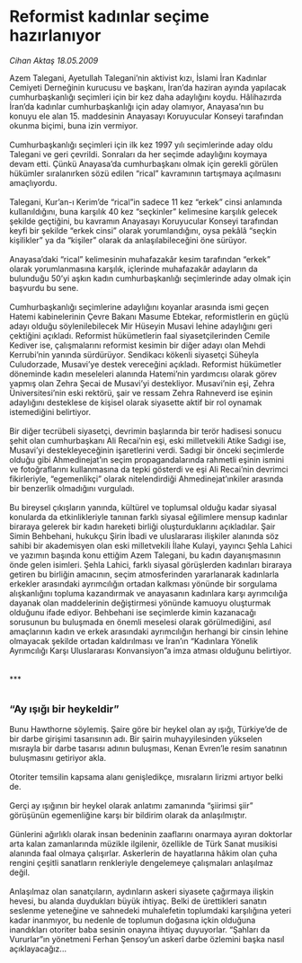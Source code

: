 # Reformist kadınlar seçime hazırlanıyor

*Cihan Aktaş 18.05.2009*

<div class="taraf_structure_2col_1zq">
<div class="margen_n">



 <p>Azem Talegani, Ayetullah Talegani’nin aktivist kızı, İslami İran Kadınlar Cemiyeti Derneğinin kurucusu ve başkanı, İran’da haziran ayında yapılacak cumhurbaşkanlığı seçimleri için bir kez daha adaylığını koydu. Hâlihazırda İran’da kadınlar cumhurbaşkanlığı için aday olamıyor, Anayasa’nın bu konuyu ele alan 15. maddesinin Anayasayı Koruyucular Konseyi tarafından okunma biçimi, buna izin vermiyor. <br/><br/>Cumhurbaşkanlığı seçimleri için ilk kez 1997 yılı seçimlerinde aday oldu Talegani ve geri çevrildi. Sonraları da her seçimde adaylığını koymaya devam etti. Çünkü Anayasa’da cumhurbaşkanı olmak için gerekli görülen hükümler sıralanırken sözü edilen “rical” kavramının tartışmaya açılmasını amaçlıyordu. <br/><br/>Talegani, Kur’an-ı Kerim’de “rical”in sadece 11 kez “erkek” cinsi anlamında kullanıldığını, buna karşılık 40 kez “seçkinler” kelimesine karşılık gelecek şekilde geçtiğini, bu kavramın Anayasayı Koruyucular Konseyi tarafından keyfi bir şekilde “erkek cinsi” olarak yorumlandığını, oysa pekâlâ “seçkin kişilikler” ya da “kişiler” olarak da anlaşılabileceğini öne sürüyor. <br/><br/>Anayasa’daki “rical” kelimesinin muhafazakâr kesim tarafından “erkek” olarak yorumlanmasına karşılık, içlerinde muhafazakâr adayların da bulunduğu 50’yi aşkın kadın cumhurbaşkanlığı seçimlerinde aday olmak için başvurdu bu sene. <br/><br/>Cumhurbaşkanlığı seçimlerine adaylığını koyanlar arasında ismi geçen Hatemi kabinelerinin Çevre Bakanı Masume Ebtekar, reformistlerin en güçlü adayı olduğu söylenilebilecek Mir Hüseyin Musavi lehine adaylığını geri çektiğini açıkladı. Reformist hükümetlerin faal siyasetçilerinden Cemile Kediver ise, çalışmalarını reformist kesimin bir diğer adayı olan Mehdi Kerrubi’nin yanında sürdürüyor. Sendikacı kökenli siyasetçi Süheyla Culudorzade, Musavi’ye destek vereceğini açıkladı. Reformist hükümetler döneminde kadın meseleleri alanında Hatemi’nin yardımcısı olarak görev yapmış olan Zehra Şecai de Musavi’yi destekliyor. Musavi’nin eşi, Zehra Üniversitesi’nin eski rektörü, şair ve ressam Zehra Rahneverd ise eşinin adaylığını desteklese de kişisel olarak siyasette aktif bir rol oynamak istemediğini belirtiyor. <br/><br/>Bir diğer tecrübeli siyasetçi, devrimin başlarında bir terör hadisesi sonucu şehit olan cumhurbaşkanı Ali Recai’nin eşi, eski milletvekili Atike Sadıgi ise, Musavi’yi destekleyeceğinin işaretlerini verdi. Sadıgi bir önceki seçimlerde olduğu gibi Ahmedinejat’ın seçim propagandalarında rahmetli eşinin ismini ve fotoğraflarını kullanmasına da tepki gösterdi ve eşi Ali Recai’nin devrimci fikirleriyle, “egemenlikçi” olarak nitelendirdiği Ahmedinejat’ınkiler arasında bir benzerlik olmadığını vurguladı. <br/><br/>Bu bireysel çıkışların yanında, kültürel ve toplumsal olduğu kadar siyasal konularda da etkinlikleriyle tanınan farklı siyasal eğilimlere mensup kadınlar biraraya gelerek bir kadın hareketi birliği oluşturduklarını açıkladılar. Şair Simin Behbehani, hukukçu Şirin İbadi ve uluslararası ilişkiler alanında söz sahibi bir akademisyen olan eski milletvekili İlahe Kulayi, yayıncı Şehla Lahici ve yazımın başında konu ettiğim Azem Talegani, bu kadın dayanışmasının önde gelen isimleri. Şehla Lahici, farklı siyasal görüşlerden kadınları biraraya getiren bu birliğin amacının, seçim atmosferinden yararlanarak kadınlarla erkekler arasındaki ayrımcılığın ortadan kalkması yönünde bir sorgulama alışkanlığını topluma kazandırmak ve anayasanın kadınlara karşı ayrımcılığa dayanak olan maddelerinin değiştirmesi yönünde kamuoyu oluşturmak olduğunu ifade ediyor. Behbehani ise seçimlerde kimin kazanacağı sorusunun bu buluşmada en önemli meselesi olarak görülmediğini, asıl amaçlarının kadın ve erkek arasındaki ayrımcılığın herhangi bir cinsin lehine olmayacak şekilde ortadan kaldırılması ve İran’ın “Kadınlara Yönelik Ayrımcılığı Karşı Uluslararası Konvansiyon”a imza atması olduğunu belirtiyor. <br/><br/><br/>***<b></b> <br/><br/><br/><font size="4"><strong>“Ay ışığı bir heykeldir” <br/></strong></font><br/>Bunu Hawthorne söylemiş. Şaire göre bir heykel olan ay ışığı, Türkiye’de de bir darbe girişimi tasarısının adı. Bir şairin muhayyilesinden yükselen mısrayla bir darbe tasarısı adının buluşması, Kenan Evren’le resim sanatının buluşmasını getiriyor akla. <br/><br/>Otoriter temsilin kapsama alanı genişledikçe, mısraların lirizmi artıyor belki de. <br/><br/>Gerçi ay ışığının bir heykel olarak anlatımı zamanında “şiirimsi şiir” görüşünün egemenliğine karşı bir bildirim olarak da anlaşılmıştır. <br/><br/>Günlerini ağırlıklı olarak insan bedeninin zaaflarını onarmaya ayıran doktorlar arta kalan zamanlarında müzikle ilgilenir, özellikle de Türk Sanat musikisi alanında faal olmaya çalışırlar. Askerlerin de hayatlarına hâkim olan çuha rengini çeşitli sanatların renkleriyle dengelemeye çalışmaları anlaşılmaz değil. <br/><br/>Anlaşılmaz olan sanatçıların, aydınların askeri siyasete çağırmaya ilişkin hevesi, bu alanda duydukları büyük ihtiyaç. Belki de ürettikleri sanatın seslenme yeteneğine ve sahnedeki muhalefetin toplumdaki karşılığına yeteri kadar inanmıyor, bu nedenle de toplumun doğasına içkin olduğuna inandıkları otoriter baba sesinin onayına ihtiyaç duyuyorlar. “Şahları da Vururlar”ın yönetmeni Ferhan Şensoy’un askerî darbe özlemini başka nasıl açıklayacağız... </p>
<br/>
<br/>
<br/>



<br/>


<div id="taraf_not">
</div>

</div>


</div>
